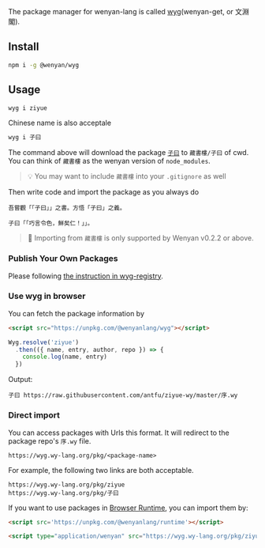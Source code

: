 The package manager for wenyan-lang is called [wyg](https://github.com/wenyan-lang/wyg)(wenyan-get, or 文淵閣).

## Install 

```bash
npm i -g @wenyan/wyg
```

## Usage

```bash
wyg i ziyue
```

Chinese name is also acceptale

```bash
wyg i 子曰
```

The command above will download the package [`子曰`](https://github.com/antfu/ziyue-wy) to `藏書樓/子曰` of cwd. You can think of `藏書樓` as the wenyan version of `node_modules`. 

> 💡 You may want to include `藏書樓` into your `.gitignore` as well

Then write code and import the package as you always do

```
吾嘗觀「「子曰」」之書。方悟「子曰」之義。

子曰「「巧言令色，鮮矣仁！」」。
```

> 💬 Importing from `藏書樓` is only supported by Wenyan v0.2.2 or above.

### Publish Your Own Packages

Please following [the instruction in wyg-registry](https://github.com/wenyan-lang/wyg-registry).

### Use wyg in browser

You can fetch the package information by

```html
<script src="https://unpkg.com/@wenyanlang/wyg"></script>
```

```js
Wyg.resolve('ziyue')
  .then(({ name, entry, author, repo }) => {
    console.log(name, entry)
  })
```

Output:

```
子曰 https://raw.githubusercontent.com/antfu/ziyue-wy/master/序.wy
```

### Direct import

You can access packages with Urls this format. It will redirect to the package repo's `序.wy` file.

```
https://wyg.wy-lang.org/pkg/<package-name>
```

For example, the following two links are both acceptable.

```
https://wyg.wy-lang.org/pkg/ziyue
https://wyg.wy-lang.org/pkg/子曰
```

If you want to use packages in [Browser Runtime](https://github.com/wenyan-lang/wenyan/wiki/Browser-Runtime), you can import them by:

```html
<script src='https://unpkg.com/@wenyanlang/runtime'></script>

<script type="application/wenyan" src="https://wyg.wy-lang.org/pkg/ziyue"></script>
```
